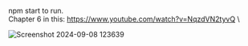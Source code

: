 npm start to run. \
Chapter 6 in this:
https://www.youtube.com/watch?v=NqzdVN2tyvQ \

![Screenshot 2024-09-08 123639](https://github.com/user-attachments/assets/15aa961f-4a13-409e-9395-f86c34384f9f)
